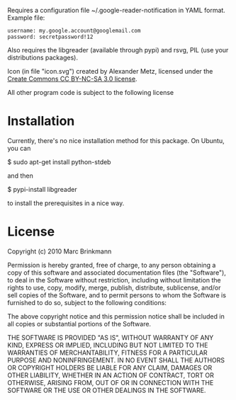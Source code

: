 Requires a configuration file ~/.google-reader-notification in YAML format. Example file:

	username: my.google.account@googlemail.com
	password: secretpassword!12

Also requires the libgreader (available through pypi) and rsvg, PIL (use your distributions packages).

Icon (in file "icon.svg") created by Alexander Metz, licensed under the [Create Commons CC BY-NC-SA 3.0 license](http://creativecommons.org/licenses/by-nc-sa/3.0/).

All other program code is subject to the following license

Installation
============
Currently, there's no nice installation method for this package. On Ubuntu, you can

  $ sudo apt-get install python-stdeb

and then

  $ pypi-install libgreader

to install the prerequisites in a nice way.

License
=======
Copyright (c) 2010 Marc Brinkmann

Permission is hereby granted, free of charge, to any person obtaining a copy
of this software and associated documentation files (the "Software"), to deal
in the Software without restriction, including without limitation the rights
to use, copy, modify, merge, publish, distribute, sublicense, and/or sell
copies of the Software, and to permit persons to whom the Software is
furnished to do so, subject to the following conditions:

The above copyright notice and this permission notice shall be included in
all copies or substantial portions of the Software.

THE SOFTWARE IS PROVIDED "AS IS", WITHOUT WARRANTY OF ANY KIND, EXPRESS OR
IMPLIED, INCLUDING BUT NOT LIMITED TO THE WARRANTIES OF MERCHANTABILITY,
FITNESS FOR A PARTICULAR PURPOSE AND NONINFRINGEMENT. IN NO EVENT SHALL THE
AUTHORS OR COPYRIGHT HOLDERS BE LIABLE FOR ANY CLAIM, DAMAGES OR OTHER
LIABILITY, WHETHER IN AN ACTION OF CONTRACT, TORT OR OTHERWISE, ARISING FROM,
OUT OF OR IN CONNECTION WITH THE SOFTWARE OR THE USE OR OTHER DEALINGS IN
THE SOFTWARE.

